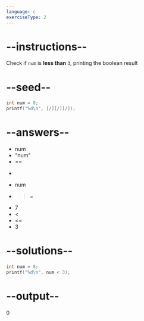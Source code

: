 ```yaml
---
language: c
exerciseType: 2
---
```


# --instructions--

Check if `num` is **less than** `3`, printing the boolean result

# --seed--

```c
int num = 8;
printf("%d\n", [/][/][/]);
```

# --answers--

- num
- "num"
-  == 
-  > 
- num
-  >= 
- 7
-  < 
-  <= 
- 3

# --solutions--

```c
int num = 8;
printf("%d\n", num < 3);
```

# --output--

0
